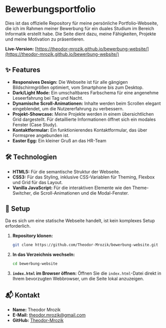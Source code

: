 # Bewerbungsportfolio

Dies ist das offizielle Repository für meine persönliche Portfolio-Webseite, die ich im Rahmen meiner Bewerbung für ein duales Studium im Bereich Informatik erstellt habe. Die Seite dient dazu, meine Fähigkeiten, Projekte und meine Motivation zu präsentieren.

**Live-Version:** [https://theodor-mrozik.github.io/bewerbung-website/](https://theodor-mrozik.github.io/bewerbung-website/)

## ✨ Features

*   **Responsives Design:** Die Webseite ist für alle gängigen Bildschirmgrößen optimiert, vom Smartphone bis zum Desktop.
*   **Dark/Light Mode:** Ein umschaltbares Farbschema für eine angenehme Leseerfahrung bei Tag und Nacht.
*   **Dynamische Scroll-Animationen:** Inhalte werden beim Scrollen elegant eingeblendet, um die Nutzererfahrung zu verbessern.
*   **Projekt-Showcase:** Meine Projekte werden in einem übersichtlichen Grid dargestellt. Für detaillierte Informationen öffnet sich ein modales Fenster (Case Study).
*   **Kontaktformular:** Ein funktionierendes Kontaktformular, das über Formspree angebunden ist.
*   **Easter Egg:** Ein kleiner Gruß an das HR-Team

## 🛠️ Technologien

*   **HTML5:** Für die semantische Struktur der Webseite.
*   **CSS3:** Für das Styling, inklusive CSS-Variablen für Theming, Flexbox und Grid für das Layout.
*   **Vanilla JavaScript:** Für die interaktiven Elemente wie den Theme-Switcher, die Scroll-Animationen und die Modal-Fenster.

## 🚀 Setup

Da es sich um eine statische Webseite handelt, ist kein komplexes Setup erforderlich.

1.  **Repository klonen:**
    ```bash
    git clone https://github.com/Theodor-Mrozik/bewerbung-website.git
    ```

2.  **In das Verzeichnis wechseln:**
    ```bash
    cd bewerbung-website
    ```

3.  **`index.html` im Browser öffnen:**
    Öffnen Sie die `index.html`-Datei direkt in Ihrem bevorzugten Webbrowser, um die Seite lokal anzuzeigen.

## 📬 Kontakt

*   **Name:** Theodor Mrozik
*   **E-Mail:** [theodor.mrozik@gmail.com](mailto:theodor.mrozik@gmail.com)
*   **GitHub:** [Theodor-Mrozik](https://github.com/Theodor-Mrozik)
